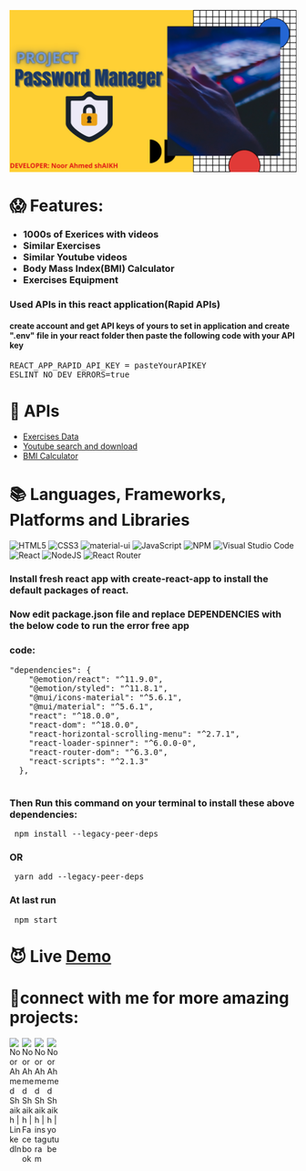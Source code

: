 <p align="center">
<img src = "https://github.com/Noor-Ahmed-12/Password-Manager/blob/66ea73dfc6be412117807649769b3dfe0f214021/img/password%20Manager.png">
</p>

 # 😱 Features:
 <ul>
 <h3>
     <li>1000s of Exerices with videos </li>
     <li>Similar Exercises</li>
     <li>Similar Youtube videos</li>
     <li>Body Mass Index(BMI) Calculator</li>
     <li>Exercises Equipment</li>
</h3>
 </ul>

### Used APIs in this react application(Rapid APIs)
#### create account and get API keys of yours to set in application and create ".env" file in your react folder then paste the following code with your API key
<pre>
REACT_APP_RAPID_API_KEY = pasteYourAPIKEY
ESLINT_NO_DEV_ERRORS=true
</pre>
# 🔑 APIs
<ul>
    <li> <a href="https://rapidapi.com/justin-WFnsXH_t6/api/exercisedb/">Exercises Data</a></li>
    <li> <a href="https://rapidapi.com/h0p3rwe/api/youtube-search-and-download/">Youtube search and download</a></li>
    <li> <a href="https://rapidapi.com/malaaddincelik/api/fitness-calculator/">BMI Calculator</a></li>
</ul>

# 📚 Languages, Frameworks, Platforms and Libraries
![HTML5](https://img.shields.io/badge/html5-%23E34F26.svg?style=for-the-badge&logo=html5&logoColor=white)
![CSS3](https://img.shields.io/badge/css3-%231572B6.svg?style=for-the-badge&logo=css3&logoColor=white)
![material-ui](https://img.shields.io/badge/material_ui-%231572B6.svg?style=for-the-badge&logo=material_ui&logoColor=white)
![JavaScript](https://img.shields.io/badge/javascript-%23323330.svg?style=for-the-badge&logo=javascript&logoColor=%23F7DF1E)
![NPM](https://img.shields.io/badge/NPM-%23000000.svg?style=for-the-badge&logo=npm&logoColor=white)
![Visual Studio Code](https://img.shields.io/badge/Visual%20Studio%20Code-0078d7.svg?style=for-the-badge&logo=visual-studio-code&logoColor=white)
![React](https://img.shields.io/badge/react-%2320232a.svg?style=for-the-badge&logo=react&logoColor=%2361DAFB)
![NodeJS](https://img.shields.io/badge/node.js-6DA55F?style=for-the-badge&logo=node.js&logoColor=white)
![React Router](https://img.shields.io/badge/React_Router-CA4245?style=for-the-badge&logo=react-router&logoColor=white)

### Install fresh react app with <span>create-react-app</span> to install the default packages of react.
### Now edit package.json file and replace DEPENDENCIES with the below code to run the error free app 
### code:
<pre>
"dependencies": {
    "@emotion/react": "^11.9.0",
    "@emotion/styled": "^11.8.1",
    "@mui/icons-material": "^5.6.1",
    "@mui/material": "^5.6.1",
    "react": "^18.0.0",
    "react-dom": "^18.0.0",
    "react-horizontal-scrolling-menu": "^2.7.1",
    "react-loader-spinner": "^6.0.0-0",
    "react-router-dom": "^6.3.0",
    "react-scripts": "^2.1.3"
  },
  </pre>
  ### Then Run this command on your terminal to install these above dependencies:
 <pre> npm install --legacy-peer-deps </pre>
  ### OR
  <pre> yarn add --legacy-peer-deps</pre>
### At last run
  <pre> npm start</pre>
# 😈 Live <a href="https://nastech-fitness-tracking-exercises.netlify.app/">Demo</a>
 # :small_blue_diamond:connect with me for more amazing projects:
[<img align="left" alt="Noor Ahmed Shaikh | LinkedIn" width="22px" src="https://cdn.jsdelivr.net/npm/simple-icons@v3/icons/linkedin.svg" />][linkedin]
[<img align="left" alt="Noor Ahmed Shaikh | Facebook" width="22px" src="https://cdn.jsdelivr.net/npm/simple-icons@v3/icons/facebook.svg" />][facebook]
[<img align="left" alt="Noor Ahmed Shaikh | instagram" width="22px" src="https://cdn.jsdelivr.net/npm/simple-icons@v3/icons/instagram.svg" />][instagram]
[<img align="left" alt="Noor Ahmed Shaikh | youtube" width="22px" src="https://cdn.jsdelivr.net/npm/simple-icons@v3/icons/youtube.svg" />][youtube]<br>


[instagram]: https://www.instagram.com/noor_ahmed_shykh/
[facebook]: https://web.facebook.com/profile.php?id=100010125183183/
[linkedin]: https://www.linkedin.com/in/noor-ahmed-shaikh-2989691b4/
[youtube]: https://www.youtube.com/channel/UCjL6YmenQdWJ2zM-spMUb4w
